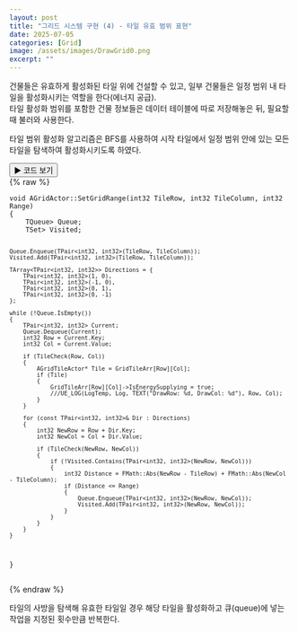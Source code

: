 ```yaml
---
layout: post
title: "그리드 시스템 구현 (4) - 타일 유효 범위 표현"
date: 2025-07-05
categories: [Grid]
image: /assets/images/DrawGrid0.png
excerpt: ""
---
```

 건물들은 유효하게 활성화된 타일 위에 건설할 수 있고, 일부 건물들은 일정 범위 내 타일을 활성화시키는 역할을 한다(에너지 공급).  
타일 활성화 범위를 포함한 건물 정보들은 데이터 테이블에 따로 저장해놓은 뒤, 필요할 때 불러와 사용한다.

타일 범위 활성화 알고리즘은 BFS를 사용하여 시작 타일에서 일정 범위 안에 있는 모든 타일을 탐색하여 활성화시키도록 하였다.

<div class="code-toggle">
  <button class="toggle-btn" onclick="this.nextElementSibling.classList.toggle('collapsed')">
    ▶ 코드 보기
  </button>
  <div class="code-block collapsed">
{% raw %}
<pre><code class="language-cpp">void AGridActor::SetGridRange(int32 TileRow, int32 TileColumn, int32 Range)
{
	TQueue<TPair<int32, int32>> Queue;
	TSet<TPair<int32, int32>> Visited;

	Queue.Enqueue(TPair<int32, int32>(TileRow, TileColumn));
	Visited.Add(TPair<int32, int32>(TileRow, TileColumn));

	TArray<TPair<int32, int32>> Directions = {
		TPair<int32, int32>(1, 0),  
		TPair<int32, int32>(-1, 0), 
		TPair<int32, int32>(0, 1),
		TPair<int32, int32>(0, -1) 
	};

	while (!Queue.IsEmpty())
	{
		TPair<int32, int32> Current;
		Queue.Dequeue(Current);
		int32 Row = Current.Key;
		int32 Col = Current.Value;

		if (TileCheck(Row, Col))
		{
			AGridTileActor* Tile = GridTileArr[Row][Col];
			if (Tile)
			{
				GridTileArr[Row][Col]->IsEnergySupplying = true;
				///UE_LOG(LogTemp, Log, TEXT("DrawRow: %d, DrawCol: %d"), Row, Col);
			}
		}

		for (const TPair<int32, int32>& Dir : Directions)
		{
			int32 NewRow = Row + Dir.Key;
			int32 NewCol = Col + Dir.Value;

			if (TileCheck(NewRow, NewCol))
			{
				if (!Visited.Contains(TPair<int32, int32>(NewRow, NewCol)))
				{
					int32 Distance = FMath::Abs(NewRow - TileRow) + FMath::Abs(NewCol - TileColumn);
					if (Distance <= Range)
					{
						Queue.Enqueue(TPair<int32, int32>(NewRow, NewCol));
						Visited.Add(TPair<int32, int32>(NewRow, NewCol));
					}
				}
			}
		}
	}
}
</code></pre>
{% endraw %}
  </div>
</div>
타일의 사방을 탐색해 유효한 타일일 경우 해당 타일을 활성화하고 큐(queue)에 넣는 작업을 지정된 횟수만큼 반복한다.  